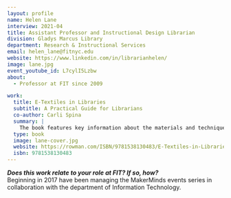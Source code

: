 ```yaml
---
layout: profile
name: Helen Lane
interview: 2021-04
title: Assistant Professor and Instructional Design Librarian
division: Gladys Marcus Library
department: Research & Instructional Services
email: helen_lane@fitnyc.edu
website: https://www.linkedin.com/in/librarianhelen/
image: lane.jpg
event_youtube_id: L7cylI5Lzbw
about:
  - Professor at FIT since 2009

work:
  title: E-Textiles in Libraries
  subtitle: A Practical Guide for Librarians
  co-author: Carli Spina
  summary: |
    The book features key information about the materials and techniques you’ll need to know, examples of libraries that have found success with e-textiles, step-by-step advice on program creation, and projects that can be used for fun and engaging library programs. By the time you finish reading, you will have everything you need to develop a program that will generate excitement within your community and introduce your patrons to new and useful skills. Keep your library on the cutting edge of technology with exciting and engaging e-textiles programming!
  type: book
  image: lane-cover.jpg
  website: https://rowman.com/ISBN/9781538130483/E-Textiles-in-Libraries-A-Practical-Guide-for-Librarians
  isbn: 9781538130483
---
```

***Does this work relate to your role at FIT? If so, how?***  
Beginning in 2017 have been managing the MakerMinds events series in collaboration with the department of Information Technology.
